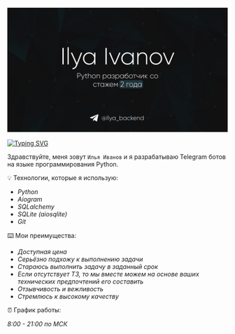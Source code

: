 <p align="center"><img src="https://github.com/Ilya-Digital/Ilya-Digital/blob/main/Freelance_banner.jpg"></img></p>

<a href="https://git.io/typing-svg"><img src="https://readme-typing-svg.demolab.com?font=Fira+Code&size=50&pause=500&color=27444F&center=true&random=false&width=1000&height=100&lines=Илья Иванов" alt="Typing SVG" /></a>

Здравствуйте, меня зовут `Илья Иванов` и я разрабатываю Telegram ботов на языке программирования Python.

💡 Технологии, которые я использую:

- *Python*
- *Aiogram*
- *SQLalchemy*
- *SQLite (aiosqlite)*
- *Git*

⌨️ Мои преимущества:

- *Доступная цена*
- *Серьёзно подхожу к выполнению задачи*
- *Стараюсь выполнить задачу в заданный срок*
- *Если отсутствует ТЗ, то мы вместе можем на основе ваших технических предпочтений его составить*
- *Отзывчивость и вежливость*
- *Стремлюсь к высокому качеству*

⏰ График работы:

*8:00 - 21:00* *по МСК*
